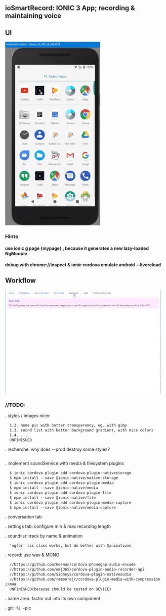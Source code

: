## ioSmartRecord: IONIC 3 App; recording & maintaining voice

## UI
![smartrecord](https://raw.githubusercontent.com/privet56/ioSmartRecord/master/lexngclient.on.smartphone.gif)

### Hints
#### use ionic g page {mypage} , because it generates a new lazy-loaded NgModule
#### debug with chrome://inspect & ionic cordova emulate android --livereload

## Workflow
![smartrecordwf](https://raw.githubusercontent.com/privet56/ioSmartRecord/master/iosmartrecord.workflow.gif)

### //TODO:

. styles / images nicer
``` 1.1. header with partially opaque background, with nice colors
  1.2. home pic with better transparency, eg. with gimp
  1.3. sound list with better background gradient, with nice colors
  1.4. ...
  UNFINISHED
```

. recherche: why does --prod destroy some styles?
``` UNFINISHED
```

. implement soundService with media & filesystem plugins
``` used native cordova/ioni plugins:
  $ ionic cordova plugin add cordova-plugin-nativestorage
  $ npm install --save @ionic-native/native-storage
  $ ionic cordova plugin add cordova-plugin-media
  $ npm install --save @ionic-native/media
  $ ionic cordova plugin add cordova-plugin-file
  $ npm install --save @ionic-native/file
  $ ionic cordova plugin add cordova-plugin-media-capture
  $ npm install --save @ionic-native/media-capture
```

. conversation tab

. settings tab: configure min & max recording length

. soundlist: track by name & animation
``` partly DONE:
  'ngfor' css class works, but do better with @animations
```

. record: use wav & MONO
``` //https://ionicframework.com/docs/native/media-capture/
  //https://github.com/keenan/cordova-phonegap-audio-encode
  //https://github.com/emj365/cordova-plugin-audio-recorder-api
  //https://github.com/SidneyS/cordova-plugin-nativeaudio
  //https://github.com/remoorejr/cordova-plugin-media-with-compression  //m4a 
  UNFINISHED(because should be tested on DEVICE)
```

. name area: factor out into its own component

. git: -UI -pic
